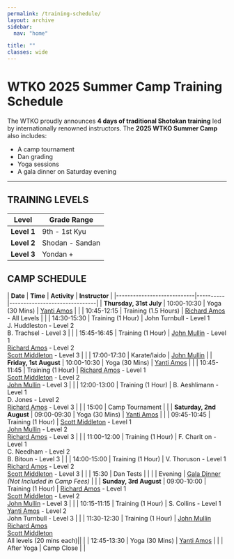 ```yaml
---
permalink: /training-schedule/
layout: archive
sidebar:
  nav: "home"

title: ""
classes: wide
---
```

# WTKO 2025 Summer Camp Training Schedule

The WTKO proudly announces **4 days of traditional Shotokan training** led by internationally renowned instructors. The **2025 WTKO Summer Camp** also includes:

- A camp tournament  
- Dan grading  
- Yoga sessions  
- A gala dinner on Saturday evening  

---

## TRAINING LEVELS

| **Level** | **Grade Range** |
|-----------|-----------------|
| **Level 1** | 9th - 1st Kyu |
| **Level 2** | Shodan - Sandan |
| **Level 3** | Yondan + |


## CAMP SCHEDULE

| **Date**           | **Time** | **Activity**                  | **Instructor** |
|----------------------------|----------|-------------------------------|
| **Thursday, 31st July** | 10:00-10:30 | Yoga (30 Mins)               | [Yanti Amos](/yanti-amos/) |
|                     | 10:45-12:15 | Training (1.5 Hours)          | [Richard Amos](/richard-amos/) - All Levels |
|                     | 14:30-15:30 | Training (1 Hour)             | John Turnbull - Level 1<br>J. Huddleston - Level 2<br>B. Trachsel - Level 3 |
|                     | 15:45-16:45 | Training (1 Hour)             | [John Mullin](/john-mullin/) - Level 1<br>[Richard Amos](/richard-amos/) - Level 2<br>[Scott Middleton](/scott-middleton/) - Level 3 |
|                     | 17:00-17:30 | Karate/Iaido                  | [John Mullin](/john-mullin/) |
| **Friday, 1st August**  | 10:00-10:30 | Yoga (30 Mins)               | [Yanti Amos](/yanti-amos/) |
|                     | 10:45-11:45 | Training (1 Hour)             | [Richard Amos](/richard-amos/) - Level 1<br>[Scott Middleton](/scott-middleton/) - Level 2<br>[John Mullin](/john-mullin/) - Level 3 |
|                     | 12:00-13:00 | Training (1 Hour)             | B. Aeshlimann - Level 1<br>D. Jones - Level 2<br>[Richard Amos](/richard-amos/) - Level 3 |
|                     | 15:00      | Camp Tournament               | |
| **Saturday, 2nd August** | 09:00-09:30 | Yoga (30 Mins)               | [Yanti Amos](/yanti-amos/) |
|                     | 09:45-10:45 | Training (1 Hour)             | [Scott Middleton](/scott-middleton/) - Level 1<br>[John Mullin](/john-mullin/) - Level 2<br>[Richard Amos](/richard-amos/) - Level 3 |
|                     | 11:00-12:00 | Training (1 Hour)             | F. Charlt on - Level 1<br>C. Needham - Level 2<br>B. Bitoun - Level 3 |
|                     | 14:00-15:00 | Training (1 Hour)             | V. Thoruson - Level 1<br>[Richard Amos](/richard-amos/) - Level 2<br>[Scott Middleton](/scott-middleton/) - Level 3 |
|                     | 15:30      | Dan Tests                     | |
|                     | Evening    | [Gala Dinner](/gala-dinner/)<br>*(Not Included in Camp Fees)* |  |
| **Sunday, 3rd August**  | 09:00-10:00 | Training (1 Hour)                |  [Richard Amos](/richard-amos/) - Level 1<br>[Scott Middleton](/scott-middleton/) - Level 2<br>[John Mullin](/john-mullin/) - Level 3  |
|                         | 10:15-11:15 | Training (1 Hour)                |  S. Collins - Level 1<br>[Yanti Amos](/yanti-amos/) - Level 2<br>John Turnbull - Level 3  |
|                         | 11:30-12:30 | Training (1 Hour)                | [John Mullin](/john-mullin/)<br>[Richard Amos](/richard-amos/)<br>[Scott Middleton](/scott-middleton/)<br>All levels (20 mins each)||
|                         | 12:45-13:30 | Yoga (30 Mins)                | [Yanti Amos](/yanti-amos/) |
|                     | After Yoga | Camp Close                    | |